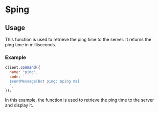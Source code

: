 # $ping

## Usage

This function is used to retrieve the ping time to the server. It returns the ping time in milliseconds.

### Example

```javascript
client.command({
  name: "ping",
  code: `
  $sendMessage[Bot ping: $ping ms]
  `,
});
```

In this example, the function is used to retrieve the ping time to the server and display it.
